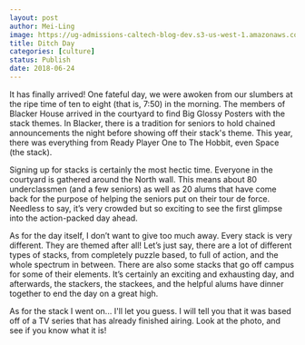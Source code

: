 ```yaml
---
layout: post
author: Mei-Ling
image: https://ug-admissions-caltech-blog-dev.s3-us-west-1.amazonaws.com/old_pictures/caltech_as_it_happens/6a0105349b8251970b022ad353f178200c.jpg
title: Ditch Day
categories: [culture]
status: Publish
date: 2018-06-24
---
```


It has finally arrived! One fateful day, we were awoken from our slumbers at the ripe time of ten to eight (that is, 7:50) in the morning. The members of Blacker House arrived in the courtyard to find Big Glossy Posters with the stack themes. In Blacker, there is a tradition for seniors to hold chained announcements the night before showing off their stack's theme. This year, there was everything from Ready Player One to The Hobbit, even Space (the stack).

Signing up for stacks is certainly the most hectic time. Everyone in the courtyard is gathered around the North wall. This means about 80 underclassmen (and a few seniors) as well as 20 alums that have come back for the purpose of helping the seniors put on their tour de force. Needless to say, it’s very crowded but so exciting to see the first glimpse into the action-packed day ahead.

As for the day itself, I don’t want to give too much away. Every stack is very different. They are themed after all! Let’s just say, there are a lot of different types of stacks, from completely puzzle based, to full of action, and the whole spectrum in between. There are also some stacks that go off campus for some of their elements. It’s certainly an exciting and exhausting day, and afterwards, the stackers, the stackees, and the helpful alums have dinner together to end the day on a great high.

As for the stack I went on... I'll let you guess. I will tell you that it was based off of a TV series that has already finished airing. Look at the photo, and see if you know what it is!

